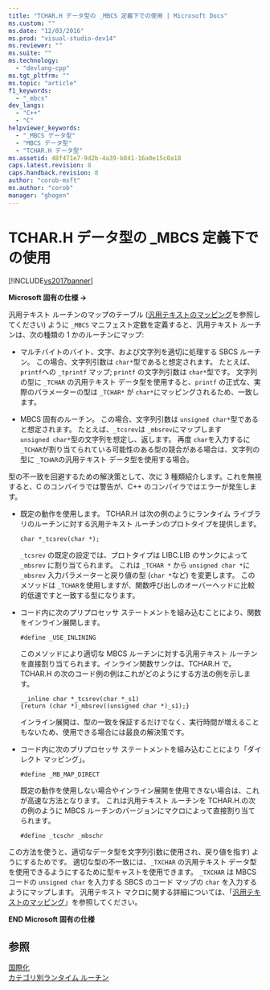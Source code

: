 ```yaml
---
title: "TCHAR.H データ型の _MBCS 定義下での使用 | Microsoft Docs"
ms.custom: ""
ms.date: "12/03/2016"
ms.prod: "visual-studio-dev14"
ms.reviewer: ""
ms.suite: ""
ms.technology: 
  - "devlang-cpp"
ms.tgt_pltfrm: ""
ms.topic: "article"
f1_keywords: 
  - "_mbcs"
dev_langs: 
  - "C++"
  - "C"
helpviewer_keywords: 
  - "_MBCS データ型"
  - "MBCS データ型"
  - "TCHAR.H データ型"
ms.assetid: 48f471e7-9d2b-4a39-b841-16a0e15c0a18
caps.latest.revision: 8
caps.handback.revision: 8
author: "corob-msft"
ms.author: "corob"
manager: "ghogen"
---
```

# TCHAR.H データ型の _MBCS 定義下での使用
[!INCLUDE[vs2017banner](../assembler/inline/includes/vs2017banner.md)]

**Microsoft 固有の仕様 →**  
  
 汎用テキスト ルーチンのマップのテーブル \([汎用テキストのマッピング](../c-runtime-library/generic-text-mappings.md)を参照してください\) ように `_MBCS` マニフェスト定数を定義すると、汎用テキスト ルーチンは、次の種類の 1 かのルーチンにマップ:  
  
-   マルチバイトのバイト、文字、および文字列を適切に処理する SBCS ルーチン。  この場合、文字列引数は `char*`型であると想定されます。  たとえば、`printf`への `_tprintf` マップ; `printf` の文字列引数は `char*`型です。  文字列の型に `_TCHAR` の汎用テキスト データ型を使用すると、`printf` の正式な、実際のパラメーターの型は `_TCHAR*` が `char*`にマッピングされるため、一致します。  
  
-   MBCS 固有のルーチン。  この場合、文字列引数は `unsigned char*`型であると想定されます。  たとえば、`_tcsrev`は `_mbsrev`にマップします `unsigned char*`型の文字列を想定し、返します。  再度 `char`を入力するに `_TCHAR`が割り当てられている可能性のある型の競合がある場合は、文字列の型に `_TCHAR`の汎用テキスト データ型を使用する場合。  
  
 型の不一致を回避するための解決策として、次に 3 種類紹介します。これを無視すると、C のコンパイラでは警告が、C\+\+ のコンパイラではエラーが発生します。  
  
-   既定の動作を使用します。  TCHAR.H は次の例のようにランタイム ライブラリのルーチンに対する汎用テキスト ルーチンのプロトタイプを提供します。  
  
    ```  
    char *_tcsrev(char *);  
    ```  
  
     `_tcsrev` の既定の設定では、プロトタイプは LIBC.LIB のサンクによって `_mbsrev` に割り当てられます。  これは `_TCHAR *` から `unsigned char *`に `_mbsrev` 入力パラメーターと戻り値の型 \(`char *`など\) を変更します。  このメソッドは `_TCHAR`を使用しますが、関数呼び出しのオーバーヘッドに比較的低速ですと一致する型になります。  
  
-   コード内に次のプリプロセッサ ステートメントを組み込むことにより、関数をインライン展開します。  
  
    ```  
    #define _USE_INLINING  
    ```  
  
     このメソッドにより適切な MBCS ルーチンに対する汎用テキスト ルーチンを直接割り当てられます。インライン関数サンクは、TCHAR.H で。  TCHAR.H の次のコード例の例はこれがどのようにする方法の例を示します。  
  
    ```  
    __inline char *_tcsrev(char *_s1)  
    {return (char *)_mbsrev((unsigned char *)_s1);}  
    ```  
  
     インライン展開は、型の一致を保証するだけでなく、実行時間が増えることもないため、使用できる場合には最良の解決策です。  
  
-   コード内に次のプリプロセッサ ステートメントを組み込むことにより「ダイレクト マッピング」。  
  
    ```  
    #define _MB_MAP_DIRECT  
    ```  
  
     既定の動作を使用しない場合やインライン展開を使用できない場合は、これが高速な方法となります。  これは汎用テキスト ルーチンを TCHAR.H.の次の例のように MBCS ルーチンのバージョンにマクロによって直接割り当てられます。  
  
    ```  
    #define _tcschr _mbschr  
    ```  
  
 この方法を使うと、適切なデータ型を文字列引数に使用され、戻り値を指す\) ようにするためです。  適切な型の不一致には、`_TXCHAR` の汎用テキスト データ型を使用できるようにするために型キャストを使用できます。  `_TXCHAR` は MBCS コードの `unsigned char` を入力する SBCS のコード マップの `char` を入力するようにマップします。  汎用テキスト マクロに関する詳細については、「[汎用テキストのマッピング](../c-runtime-library/generic-text-mappings.md)」を参照してください。  
  
 **END Microsoft 固有の仕様**  
  
## 参照  
 [国際化](../c-runtime-library/internationalization.md)   
 [カテゴリ別ランタイム ルーチン](../c-runtime-library/run-time-routines-by-category.md)